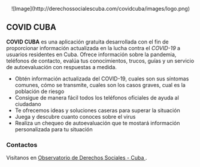 <p style="text-align:center;">![Image](http://derechossocialescuba.com/covidcuba/images/logo.png)</p>

## COVID CUBA

**COVID CUBA** es una aplicación gratuita desarrollada con el fin de proporcionar información actualizada en la lucha contra el _COVID-19_ a usuarios residentes en Cuba. Ofrece información sobre la pandemia, teléfonos de contacto, evalúa tus conocimientos, trucos, guías y un servicio de autoevaluación con respuestas a medida.

- Obtén información actualizada del COVID-19, cuales son sus síntomas comunes, cómo se transmite, cuales son los casos graves, cual es la población de riesgo
- Consigue de manera fácil todos los teléfonos oficiales de ayuda al ciudadano
- Te ofrecemos ideas y soluciones caseras para superar la situación
- Juega y descubre cuanto conoces sobre el virus
- Realiza un chequeo de autoevaluación que te mostará información personalizada para tu situación



### Contactos

Visítanos en [Observatorio de Derechos Sociales - Cuba ](https://derechossocialescuba.org/).
